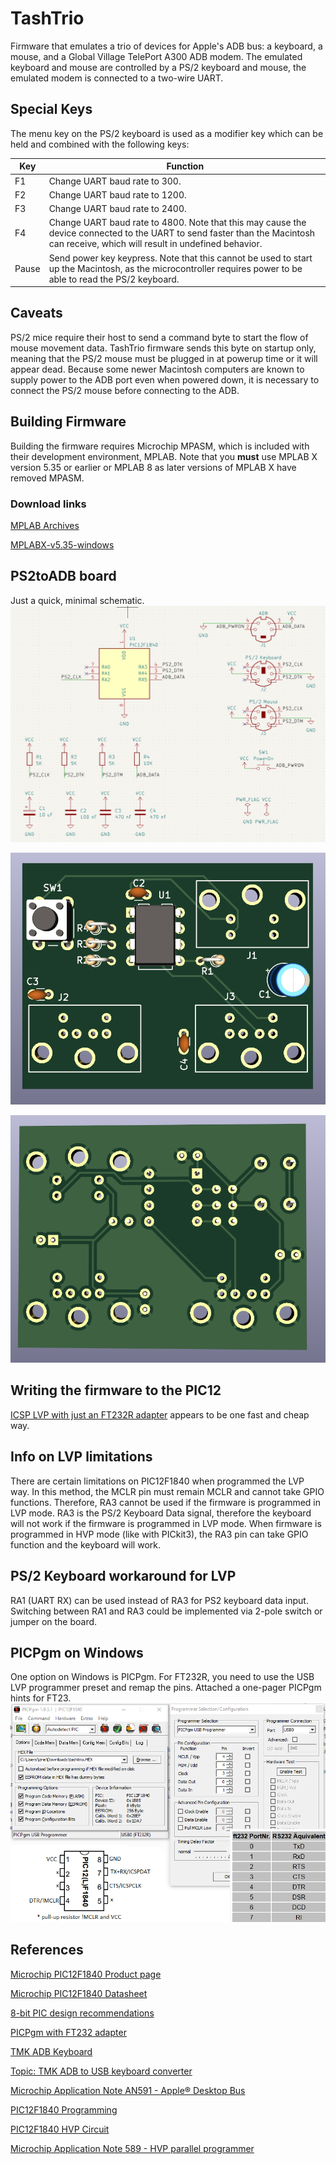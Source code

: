 # TashTrio

Firmware that emulates a trio of devices for Apple's ADB bus: a keyboard, a mouse, and a Global Village TelePort A300 ADB modem.  The emulated keyboard and mouse are controlled by a PS/2 keyboard and mouse, the emulated modem is connected to a two-wire UART.

## Special Keys

The menu key on the PS/2 keyboard is used as a modifier key which can be held and combined with the following keys:

| Key   | Function                       |
| ----- | ------------------------------ |
| F1    | Change UART baud rate to 300.  |
| F2    | Change UART baud rate to 1200. |
| F3    | Change UART baud rate to 2400. |
| F4    | Change UART baud rate to 4800.  Note that this may cause the device connected to the UART to send faster than the Macintosh can receive, which will result in undefined behavior. |
| Pause | Send power key keypress.  Note that this cannot be used to start up the Macintosh, as the microcontroller requires power to be able to read the PS/2 keyboard. |

## Caveats

PS/2 mice require their host to send a command byte to start the flow of mouse movement data.  TashTrio firmware sends this byte on startup only, meaning that the PS/2 mouse must be plugged in at powerup time or it will appear dead.  Because some newer Macintosh computers are known to supply power to the ADB port even when powered down, it is necessary to connect the PS/2 mouse before connecting to the ADB.

## Building Firmware

Building the firmware requires Microchip MPASM, which is included with their development environment, MPLAB.  Note that you **must** use MPLAB X version 5.35 or earlier or MPLAB 8 as later versions of MPLAB X have removed MPASM.

### Download links

[MPLAB Archives](https://www.microchip.com/en-us/tools-resources/archives/mplab-ecosystem)

[MPLABX-v5.35-windows](https://ww1.microchip.com/downloads/en/DeviceDoc/MPLABX-v5.35-windows-installer.exe)



## PS2toADB board
Just a quick, minimal schematic.
![Schema](/images/tashtrio_schema.PNG)

![Board front](/images/ps2adb_front.PNG)

![Board bottom](/images/ps2adb_back.PNG)

## Writing the firmware to the PIC12
[ICSP LVP with just an FT232R adapter](https://github.com/izne/PIC12-LVP-FTDI) appears to be one fast and cheap way. 



## Info on LVP limitations
There are certain limitations on PIC12F1840 when programmed the LVP way. In this method, the MCLR pin must remain MCLR and cannot take GPIO functions. Therefore, RA3 cannot be used if the firmware is programmed in LVP mode.
RA3 is the PS/2 Keyboard Data signal, therefore the keyboard will not work if the firmware is programmed in LVP mode. 
When firmware is programmed in HVP mode (like with PICkit3), the RA3 pin can take GPIO function and the keyboard will work.

## PS/2 Keyboard workaround for LVP
RA1 (UART RX) can be used instead of RA3 for PS2 keyboard data input. Switching between RA1 and RA3 could be implemented via 2-pole switch or jumper on the board.

## PICPgm on Windows
One option on Windows is PICPgm. For FT232R, you need to use the USB LVP programmer preset and remap the pins.
Attached a one-pager PICPgm hints for FT23.
![ICSP_LVP_FTDI](/images/PIC12_Programming_All-in-One.png)


## References
[Microchip PIC12F1840 Product page](https://www.microchip.com/en-us/product/pic12f1840)

[Microchip PIC12F1840 Datasheet](https://ww1.microchip.com/downloads/en/DeviceDoc/41441B.pdf)

[8-bit PIC design recommendations](https://developerhelp.microchip.com/xwiki/bin/view/products/mcu-mpu/8bit-pic/design-recommendations/)

[PICPgm with FT232 adapter](https://www.franksteinberg.de/FT232-PIC-Programmer.htm)

[TMK ADB Keyboard](https://github.com/tmk/tmk_keyboard/wiki/Apple-Desktop-Bus)

[Topic: TMK ADB to USB keyboard converter](https://geekhack.org/index.php?topic=14290.msg277407#msg277407)

[Microchip Application Note AN591 - Apple® Desktop Bus](https://ww1.microchip.com/downloads/en/AppNotes/00591b.pdf)

[PIC12F1840 Programming](https://www.northernsoftware.com/dev/pic12f/pic12f1840.htm)

[PIC12F1840 HVP Circuit](https://www.northernsoftware.com/nsdsp/hvp.htm)

[Microchip Application Note 589 - HVP parallel programmer](https://ww1.microchip.com/downloads/en/appnotes/00589a.pdf)
